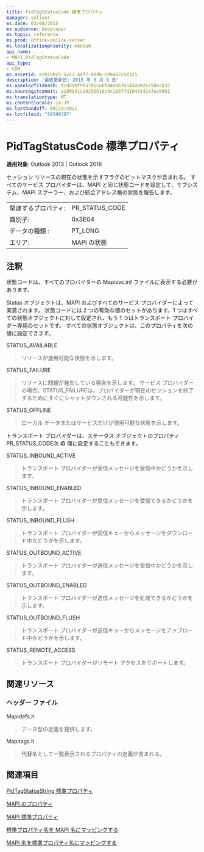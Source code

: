 ```yaml
---
title: PidTagStatusCode 標準プロパティ
manager: soliver
ms.date: 03/09/2015
ms.audience: Developer
ms.topic: reference
ms.prod: office-online-server
ms.localizationpriority: medium
api_name:
- MAPI.PidTagStatusCode
api_type:
- COM
ms.assetid: e29190c5-52c3-4ef7-98db-699487c54325
description: '最終更新日: 2015 年 3 月 9 日'
ms.openlocfilehash: fcd890f9fa7055abfd4eb6765434992e758ecb32
ms.sourcegitcommit: a1d9041c20256616c9c183f7d1049142a7ac6991
ms.translationtype: MT
ms.contentlocale: ja-JP
ms.lasthandoff: 09/24/2021
ms.locfileid: "59599397"
---
```

# <a name="pidtagstatuscode-canonical-property"></a>PidTagStatusCode 標準プロパティ

  
  
**適用対象**: Outlook 2013 | Outlook 2016 
  
セッション リソースの現在の状態を示すフラグのビットマスクが含まれる。 すべてのサービス プロバイダーは、MAPI と同じ状態コードを設定して、サブシステム、MAPI スプーラー、および統合アドレス帳の状態を報告します。
  
|||
|:-----|:-----|
|関連するプロパティ:  <br/> |PR_STATUS_CODE  <br/> |
|識別子:  <br/> |0x3E04  <br/> |
|データの種類 :   <br/> |PT_LONG  <br/> |
|エリア:  <br/> |MAPI の状態  <br/> |
   
## <a name="remarks"></a>注釈

状態コードは、すべてのプロバイダーの Mapisvc.inf ファイルに表示する必要があります。 
  
Status オブジェクトは、MAPI およびすべてのサービス プロバイダーによって実装されます。 状態コードには 2 つの有効な値のセットがあります。1 つはすべての状態オブジェクトに対して設定され、もう 1 つはトランスポート プロバイダー専用のセットです。 すべての状態オブジェクトは、このプロパティを次の値に設定できます。
  
STATUS_AVAILABLE 
  
> リソースが運用可能な状態を示します。
    
STATUS_FAILURE 
  
> リソースに問題が発生している場合を示します。 サービス プロバイダーの場合、STATUS_FAILUREは、プロバイダーが現在のセッションを終了するためにすぐにシャットダウンされる可能性を示します。
    
STATUS_OFFLINE 
  
> ローカル データまたはサービスだけが使用可能な状態を示します。
    
トランスポート プロバイダーは、ステータス オブジェクトのプロパティPR_STATUS_CODE次 **の** 値に設定することもできます。 
  
STATUS_INBOUND_ACTIVE 
  
> トランスポート プロバイダーが受信メッセージを受信中かどうかを示します。 
    
STATUS_INBOUND_ENABLED 
  
> トランスポート プロバイダーが受信メッセージを受信できるかどうかを示します。
    
STATUS_INBOUND_FLUSH 
  
> トランスポート プロバイダーが受信キューからメッセージをダウンロード中かどうかを示します。
    
STATUS_OUTBOUND_ACTIVE 
  
> トランスポート プロバイダーが送信メッセージを受信中かどうかを示します。 
    
STATUS_OUTBOUND_ENABLED 
  
> トランスポート プロバイダーが送信メッセージを処理できるかどうかを示します。
    
STATUS_OUTBOUND_FLUSH 
  
> トランスポート プロバイダーが送信キューからメッセージをアップロード中かどうかを示します。
    
STATUS_REMOTE_ACCESS 
  
> トランスポート プロバイダーがリモート アクセスをサポートします。
    
## <a name="related-resources"></a>関連リソース

### <a name="header-files"></a>ヘッダー ファイル

Mapidefs.h
  
> データ型の定義を提供します。
    
Mapitags.h
  
> 代替名として一覧表示されるプロパティの定義が含まれる。
    
## <a name="see-also"></a>関連項目



[PidTagStatusString 標準プロパティ](pidtagstatusstring-canonical-property.md)


[MAPI のプロパティ](mapi-properties.md)
  
[MAPI 標準プロパティ](mapi-canonical-properties.md)
  
[標準プロパティ名を MAPI 名にマッピングする](mapping-canonical-property-names-to-mapi-names.md)
  
[MAPI 名を標準プロパティ名にマッピングする](mapping-mapi-names-to-canonical-property-names.md)

